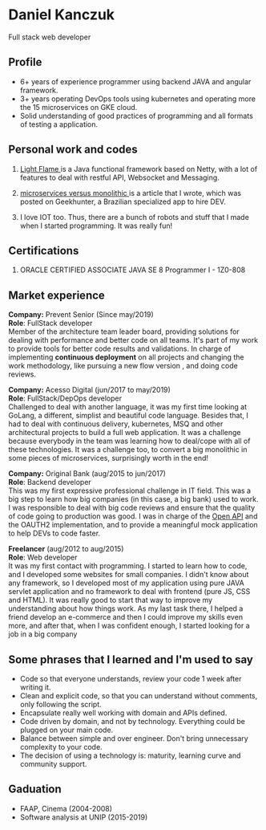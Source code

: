 # Daniel Kanczuk
Full stack web developer

## Profile

* 6+ years of experience programmer using backend JAVA and angular framework.
* 3+ years operating DevOps tools using kubernetes and operating more the 15 microservices on GKE cloud.
* Solid understanding of good practices of programming and all formats of testing a application.

## Personal work and codes

1. [ Light Flame ](https://github.com/light-flame) is a Java functional framework based on Netty, with a lot of features to deal with restful API, Websocket and Messaging.

2. [ microservices versus monolithic ](https://blog.geekhunter.com.br/arquitetura-de-microsservicos-x-arquitetura-monolitica/) is a article that I wrote, which was posted on Geekhunter, a Brazilian specialized app to hire DEV.

3. I love IOT too. Thus, there are a bunch of robots and stuff that I made when I started programming. It was really fun!

## Certifications
1. ORACLE CERTIFIED ASSOCIATE JAVA SE 8 Programmer I - 1Z0-808

## Market experience

**Company:** Prevent Senior (Since may/2019)<br/>
**Role**: FullStack developer<br/>
Member of the architecture team leader board, providing solutions for dealing with performance and better code on all teams. It's part of my work to provide tools for better code results and validations. In charge of implementing **continuous deployment** on all projects and changing the work methodology, like pursuing a new flow version , and doing code reviews.

**Company:** Acesso Digital (jun/2017 to may/2019)<br/>
**Role**: FullStack/DepOps developer<br/>
Challenged to deal with another language, it was my first time looking at GoLang, a different, simplist and beautiful code language. Besides that, I had to deal with continuous delivery, kubernetes, MSQ and other architectural projects to build a full web application. It was a challenge because everybody in the team was learning how to deal/cope with all of these technologies. It was a challenge too, to convert a big monolithic in some pieces of microservices, surprisingly worth in the end!

**Company:** Original Bank (aug/2015 to jun/2017)<br/>
**Role**: Backend developer<br/>
This was my first expressive professional challenge in IT field. This was a big step to learn how big companies (in this case, a big bank) used to work. I was responsible to deal with big code reviews and ensure that the quality of code going to production was good. I was in charge of the [Open API](https://developers.original.com.br/) and the OAUTH2 implementation, and to provide a meaningful mock application to help DEVs to code faster.

**Freelancer**  (aug/2012 to aug/2015)<br/>
**Role**: Web developer<br/>
It was my first contact with programming. I started to learn how to code, and I developed some websites for small companies. I didn't know about any framework, so I developed most of my application using pure JAVA servlet application and no framework to deal with frontend (pure JS, CSS and HTML). It was really good to start that way to improve my understanding about how things work. As my last task there, I helped a friend develop an e-commerce and then I could improve my skills even more, and after that, when I was confident enough, I started looking for a job in a big company

## Some phrases that I learned and I'm used to say

* Code so that everyone understands, review your code 1 week after writing it.
* Clean and explicit code, so that you can understand without comments, only following the script.
* Encapsulate really well working with domain and APIs defined.
* Code driven by domain, and not by technology. Everything could be plugged on your main code.
* Balance between simple and over engineer. Don't bring unnecessary complexity to your code.
* The decision of using a technology is: maturity, learning curve and community support.

##  Gaduation
* FAAP, Cinema (2004-2008)
* Software analysis at UNIP (2015-2019)
